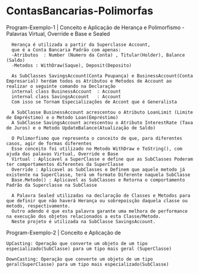 # ContasBancarias-Polimorfas

Program-Exemplo-1 | Conceito e Aplicação de Herança e Polimorfismo - Palavras Virtual, Override e Base e Sealed

      Herança é utilizada a partir da Superclasse Account, 
      que é a Conta Bancaria Padrão com apenas: 
      -Atributos  : Number (Numero da Conta) , Titular(Holder), Balance (Saldo)
      -Metodos : WithDraw(Saque), Deposit(Deposito)

      As SubClasses SavingsAccount(Conta Poupança) e BusinessAccount(Conta Empresarial) herdam todos os Atributos e Metodos de Account ao realizar o seguinte comando na Declaração
      internal class BusinessAccount  : Account
      internal class SavingsAccount   : Account
      Com isso se Tornam Especializações de Accont que é Generalista

      A SubClasse BusinessAccount acrescentou o Atributo LoanLimit (Limite de Empréstimo) e o Metodo Loan(Empréstimo)
      A SubClasse SavingsAccount acrescentou o Atributo InterestRate (Taxa de Juros) e o Metodo UpdateBalance(Atualização de Saldo)

      O Polimorfismo que representa o conceito de que, para diferentes casos, agir de formas diferentes
      Esse conceito foi utilizado no Metodo WithDraw e ToString(), com ajuda das palavas Virtual, Override e Base
      Virtual : Aplicavel a SuperClasse e define que as SubClasses Poderam ter comportamentos diferentes da SuperClasse
      Override : Aplicavel as SubClasses e Definem que aquele metodo já existente na SuperClasse, terá um formato Diferente naquela SubClasse
      Base.Metodo() : Aplicavel as SubClasses e Retorna o comportamento Padrão da Superclasse na SubClasse

      A Palavra Sealed utilizadas na declaração de Classes e Metodos para que definir que não haverá Herança ou sobrepoisção daquela classe ou metodo, respectivamente.
      Outro adendo é que esta palavra garante uma melhora de performance na execução dos objetos relacionados a esta Classe/Metodo.
      Neste projeto é utilizada na SubClasse SavingsAccount.

Program-Exemplo-2 | Conceito e Aplicação de 

    UpCasting: Operação que converte um objeto de um tipo especializado(SubClasse) para um tipo mais geral (SuperClasse)
      
    DownCasting: Operação que converte um objeto de um tipo geral(SuperClasse) para um tipo mais especializado(SubClasse)

